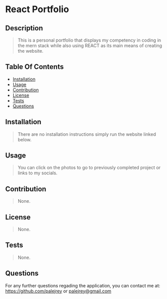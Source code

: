 # React Portfolio 

 ## Description 
 > This is a personal portfolio that displays my competency in coding in the mern stack while also using REACT as its main means of creating the website. 
 ## Table Of Contents 
 - [Installation](#Installation) 
 - [Usage](#Usage) 
 - [Contribution](#Contribution) 
 - [License](#License) 
 - [Tests](#) 
 - [Questions](#Questions) 
## Installation 
 > There are no installation instructions simply run the website linked below. 
 ## Usage 
 > You can click on the photos to go to previously completed project or links to my socials. 
 ## Contribution 
 > None. 
## License 
 > None. 
 ## Tests 
 > None. 
 ## Questions 
For any further questions regading the application,  you can contact me at: https://github.com/palejrey or palejrey@gmail.com